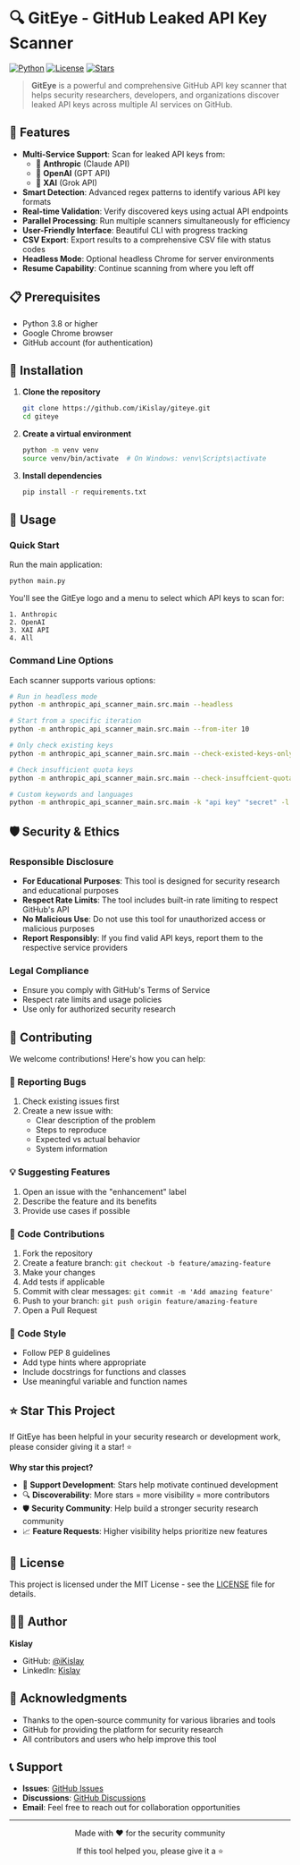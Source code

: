 # 🔍 GitEye - GitHub Leaked API Key Scanner

[![Python](https://img.shields.io/badge/Python-3.8+-blue.svg)](https://www.python.org/downloads/)
[![License](https://img.shields.io/badge/License-MIT-green.svg)](LICENSE)
[![Stars](https://img.shields.io/github/stars/iKislay/giteye?style=social)](https://github.com/iKislay/giteye)

> **GitEye** is a powerful and comprehensive GitHub API key scanner that helps security researchers, developers, and organizations discover leaked API keys across multiple AI services on GitHub.

## 🌟 Features

- **Multi-Service Support**: Scan for leaked API keys from:
  - 🤖 **Anthropic** (Claude API)
  - 🧠 **OpenAI** (GPT API)
  - 🚀 **XAI** (Grok API)
- **Smart Detection**: Advanced regex patterns to identify various API key formats
- **Real-time Validation**: Verify discovered keys using actual API endpoints
- **Parallel Processing**: Run multiple scanners simultaneously for efficiency
- **User-Friendly Interface**: Beautiful CLI with progress tracking
- **CSV Export**: Export results to a comprehensive CSV file with status codes
- **Headless Mode**: Optional headless Chrome for server environments
- **Resume Capability**: Continue scanning from where you left off

## 📋 Prerequisites

- Python 3.8 or higher
- Google Chrome browser
- GitHub account (for authentication)

## 🚀 Installation

1. **Clone the repository**
   ```bash
   git clone https://github.com/iKislay/giteye.git
   cd giteye
   ```

2. **Create a virtual environment**
   ```bash
   python -m venv venv
   source venv/bin/activate  # On Windows: venv\Scripts\activate
   ```

3. **Install dependencies**
   ```bash
   pip install -r requirements.txt
   ```

## 🎯 Usage

### Quick Start

Run the main application:
```bash
python main.py
```

You'll see the GitEye logo and a menu to select which API keys to scan for:

```
1. Anthropic
2. OpenAI  
3. XAI API
4. All
```

### Command Line Options

Each scanner supports various options:

```bash
# Run in headless mode
python -m anthropic_api_scanner_main.src.main --headless

# Start from a specific iteration
python -m anthropic_api_scanner_main.src.main --from-iter 10

# Only check existing keys
python -m anthropic_api_scanner_main.src.main --check-existed-keys-only

# Check insufficient quota keys
python -m anthropic_api_scanner_main.src.main --check-insuffcient-quota

# Custom keywords and languages
python -m anthropic_api_scanner_main.src.main -k "api key" "secret" -l "python" "javascript"
```

## 🛡️ Security & Ethics

### Responsible Disclosure
- **For Educational Purposes**: This tool is designed for security research and educational purposes
- **Respect Rate Limits**: The tool includes built-in rate limiting to respect GitHub's API
- **No Malicious Use**: Do not use this tool for unauthorized access or malicious purposes
- **Report Responsibly**: If you find valid API keys, report them to the respective service providers

### Legal Compliance
- Ensure you comply with GitHub's Terms of Service
- Respect rate limits and usage policies
- Use only for authorized security research

## 🤝 Contributing

We welcome contributions! Here's how you can help:

### 🐛 Reporting Bugs
1. Check existing issues first
2. Create a new issue with:
   - Clear description of the problem
   - Steps to reproduce
   - Expected vs actual behavior
   - System information

### 💡 Suggesting Features
1. Open an issue with the "enhancement" label
2. Describe the feature and its benefits
3. Provide use cases if possible

### 🔧 Code Contributions
1. Fork the repository
2. Create a feature branch: `git checkout -b feature/amazing-feature`
3. Make your changes
4. Add tests if applicable
5. Commit with clear messages: `git commit -m 'Add amazing feature'`
6. Push to your branch: `git push origin feature/amazing-feature`
7. Open a Pull Request

### 📝 Code Style
- Follow PEP 8 guidelines
- Add type hints where appropriate
- Include docstrings for functions and classes
- Use meaningful variable and function names

## ⭐ Star This Project

If GitEye has been helpful in your security research or development work, please consider giving it a star! ⭐

**Why star this project?**
- 🌟 **Support Development**: Stars help motivate continued development
- 🔍 **Discoverability**: More stars = more visibility = more contributors
- 🛡️ **Security Community**: Help build a stronger security research community
- 📈 **Feature Requests**: Higher visibility helps prioritize new features

## 📄 License

This project is licensed under the MIT License - see the [LICENSE](LICENSE) file for details.

## 👨‍💻 Author

**Kislay**
- GitHub: [@iKislay](https://github.com/iKislay)
- LinkedIn: [Kislay](https://www.linkedin.com/in/kislayy/)

## 🙏 Acknowledgments

- Thanks to the open-source community for various libraries and tools
- GitHub for providing the platform for security research
- All contributors and users who help improve this tool

## 📞 Support

- **Issues**: [GitHub Issues](https://github.com/iKislay/giteye/issues)
- **Discussions**: [GitHub Discussions](https://github.com/iKislay/giteye/discussions)
- **Email**: Feel free to reach out for collaboration opportunities

---

<div align="center">
  <p>Made with ❤️ for the security community</p>
  <p>If this tool helped you, please give it a ⭐</p>
</div> 
